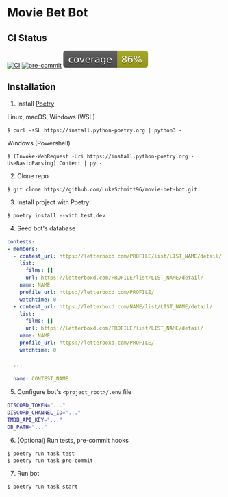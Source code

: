 # Movie Bet Bot

## CI Status
[![CI](https://github.com/LukeSchmitt96/movie-bet-bot/actions/workflows/ci.yml/badge.svg)](https://github.com/LukeSchmitt96/movie-bet-bot/actions/workflows/ci.yml) [![pre-commit](https://github.com/LukeSchmitt96/movie-bet-bot/actions/workflows/pre-commit.yml/badge.svg)](https://github.com/LukeSchmitt96/movie-bet-bot/actions/workflows/pre-commit.yml) ![Coverage](images/coverage.svg)

## Installation

1. Install [Poetry](https://python-poetry.org/docs/)

Linux, macOS, Windows (WSL)
```console
$ curl -sSL https://install.python-poetry.org | python3 -
```
Windows (Powershell)
```console
$ (Invoke-WebRequest -Uri https://install.python-poetry.org -UseBasicParsing).Content | py -
```

2. Clone repo

```console
$ git clone https://github.com/LukeSchmitt96/movie-bet-bot.git
```

3. Install project with Poetry

```console
$ poetry install --with test,dev
```

4. Seed bot's database

```yaml
contests:
- members:
  - contest_url: https://letterboxd.com/PROFILE/list/LIST_NAME/detail/
    list:
      films: []
      url: https://letterboxd.com/PROFILE/list/LIST_NAME/detail/
    name: NAME
    profile_url: https://letterboxd.com/PROFILE/
    watchtime: 0
  - contest_url: https://letterboxd.com/NAME/list/LIST_NAME/detail/
    list:
      films: []
      url: https://letterboxd.com/PROFILE/list/LIST_NAME/detail/
    name: NAME
    profile_url: https://letterboxd.com/PROFILE/
    watchtime: 0

  ...

  name: CONTEST_NAME
```

5. Configure bot's `<project_root>/.env` file

```bash
DISCORD_TOKEN="..."
DISCORD_CHANNEL_ID="..."
TMDB_API_KEY="..."
DB_PATH="..."
```

6. (Optional) Run tests, pre-commit hooks

```console
$ poetry run task test
$ poetry run task pre-commit
```

7. Run bot

```console
$ poetry run task start
```
